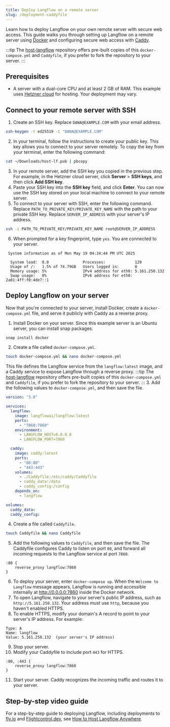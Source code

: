 ```yaml
---
title: Deploy Langflow on a remote server
slug: /deployment-caddyfile
---
```


Learn how to deploy Langflow on your own remote server with secure web access.
This guide walks you through setting up Langflow on a remote server using [Docker](https://docs.docker.com/) and configuring secure web access with [Caddy](https://caddyserver.com/docs/).

:::tip
The [host-langflow](https://github.com/datastax/host-langflow) repository offers pre-built copies of this `docker-compose.yml` and `Caddyfile`, if you prefer to fork the repository to your server.
:::

## Prerequisites

* A server with a dual-core CPU and at least 2 GB of RAM. This example uses [Hetzner cloud](https://www.hetzner.com/) for hosting. Your deployment may vary.

## Connect to your remote server with SSH

1. Create an SSH key.
Replace `DANA@EXAMPLE.COM` with your email address.
```bash
ssh-keygen -t ed25519 -C "DANA@EXAMPLE.COM"
```

2. In your terminal, follow the instructions to create your public key.
This key allows you to connect to your server remotely.
To copy the key from your terminal, enter the following command:
```bash
cat ~/Downloads/host-lf.pub | pbcopy
```
3. In your remote server, add the SSH key you copied in the previous step.
For example, in the Hetzner cloud server, click **Server** > **SSH keys**, and then click **Add SSH key**.
4. Paste your SSH key into the **SSH key** field, and click **Enter**.
You can now use the SSH key stored on your local machine to connect to your remote server.
5. To connect to your server with SSH, enter the following command.
Replace `PATH_TO_PRIVATE_KEY/PRIVATE_KEY_NAME` with the path to your private SSH key.
Replace `SERVER_IP_ADDRESS` with your server's IP address.
```bash
ssh -i PATH_TO_PRIVATE_KEY/PRIVATE_KEY_NAME root@SERVER_IP_ADDRESS
```
6. When prompted for a key fingerprint, type `yes`.
You are connected to your server.
```text
 System information as of Mon May 19 04:34:44 PM UTC 2025

  System load:  0.0               Processes:             129
  Usage of /:   1.5% of 74.79GB   Users logged in:       0
  Memory usage: 5%                IPv4 address for eth0: 5.161.250.132
  Swap usage:   0%                IPv6 address for eth0: 2a01:4ff:f0:4de7::1
```

## Deploy Langflow on your server

Now that you're connected to your server, install Docker, create a `docker-compose.yml` file, and serve it publicly with Caddy as a reverse proxy.

1. Install Docker on your server.
Since this example server is an Ubuntu server, you can install snap packages.
```bash
snap install docker
```
2. Create a file called `docker-compose.yml`.
```bash
touch docker-compose.yml && nano docker-compose.yml
```
This file defines the Langflow service from the `langflow:latest` image, and a Caddy service to expose Langflow through a reverse proxy.
:::tip
The [host-langflow](https://github.com/datastax/host-langflow) repository offers pre-built copies of this `docker-compose.yml` and `Caddyfile`, if you prefer to fork the repository to your server.
:::
3. Add the following values to `docker-compose.yml`, and then save the file.
```yml
version: "3.8"

services:
  langflow:
    image: langflowai/langflow:latest
    ports:
      - "7860:7860"
    environment:
      - LANGFLOW_HOST=0.0.0.0
      - LANGFLOW_PORT=7860

  caddy:
    image: caddy:latest
    ports:
      - "80:80"
      - "443:443"
    volumes:
      - ./Caddyfile:/etc/caddy/Caddyfile
      - caddy_data:/data
      - caddy_config:/config
    depends_on:
      - langflow

volumes:
  caddy_data:
  caddy_config:
```
4. Create a file called `Caddyfile`.
```bash
touch Caddyfile && nano Caddyfile
```
5. Add the following values to `Caddyfile`, and then save the file.
The Caddyfile configures Caddy to listen on port `80`, and forward all incoming requests to the Langflow service at port `7860`.
```
:80 {
    reverse_proxy langflow:7860
}
```
6. To deploy your server, enter `docker-compose up`.
When the `Welcome to Langflow` message appears, Langflow is running and accessible internally at http://0.0.0.0:7860 inside the Docker network.
7. To open Langflow, navigate to your server's public IP address, such as `http://5.161.250.132`.
Your address must use `http`, because you haven't enabled HTTPS.
8. To enable HTTPS, modify your domain's A record to point to your server's IP address.
For example:
```
Type: A
Name: langflow
Value: 5.161.250.132  (your server's IP address)
```
9. Stop your server.
10. Modify your Caddyfile to include port `443` for HTTPS.

```
:80, :443 {
    reverse_proxy langflow:7860
}
```
11. Start your server.
Caddy recognizes the incoming traffic and routes it to your server.

## Step-by-step video guide

For a step-by-step guide to deploying Langflow, including deployments to [fly.io](https://fly.io/) and [Flightcontrol.dev](https://www.flightcontrol.dev/), see [How to Host Langflow Anywhere](https://www.youtube.com/watch?v=q4qt5hSnte4).